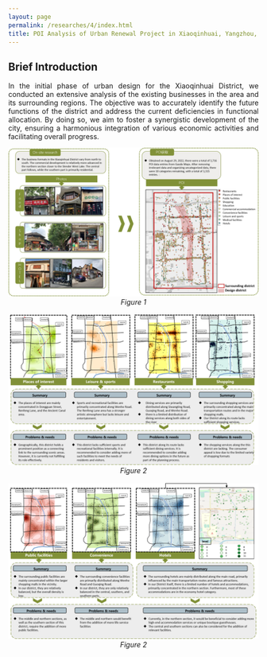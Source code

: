 ```yaml
---
layout: page
permalink: /researches/4/index.html
title: POI Analysis of Urban Renewal Project in Xiaoqinhuai, Yangzhou, Jiangsu Province
---
```


##  Brief Introduction

<p style="text-align: justify;"> 
In the initial phase of urban design for the Xiaoqinhuai District, we conducted an extensive analysis of the existing businesses in the area and its surrounding regions. The objective was to accurately identify the future functions of the district and address the current deficiencies in functional allocation. By doing so, we aim to foster a synergistic development of the city, ensuring a harmonious integration of various economic activities and facilitating overall progress.
</p>

<center>

<img src="/researches/4/d1.png">
<em>Figure 1</em>
<br><br>

<img src="/researches/4/d2.png">
<em>Figure 2</em>
<br><br>

<img src="/researches/4/d3.png">
<em>Figure 2</em>

</center>